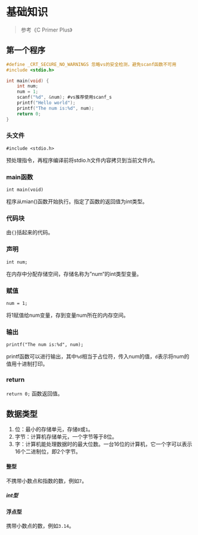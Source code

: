 # 基础知识

> 参考《C Primer Plus》

## 第一个程序

```c
#define _CRT_SECURE_NO_WARNINGS 忽略vs的安全检测，避免scanf函数不可用
#include <stdio.h>

int main(void) {
	int num;
	num = 1;
	scanf("%d", &num); #vs推荐使用scanf_s
	printf("Hello world");
	printf("The num is:%d", num);
	return 0;
}
```

### 头文件

`#include <stdio.h>`

预处理指令，再程序编译前将stdio.h文件内容拷贝到当前文件内。

### main函数

`int main(void)`

程序从mian()函数开始执行。指定了函数的返回值为int类型。

### 代码块

由`{}`括起来的代码。

### 声明

`int num;`

在内存中分配存储空间，存储名称为”num“的int类型变量。

### 赋值

`num = 1;`

将1赋值给num变量，存到变量num所在的内存空间。

### 输出

`printf("The num is:%d", num);`

printf函数可以进行输出，其中`%d`相当于占位符，传入num的值，`d`表示将num的值用十进制打印。

### return

`return 0;`  函数返回值。

## 数据类型

1. 位：最小的存储单元，存储`0`或`1`。
2. 字节：计算机存储单元，一个字节等于8位。
3. 字：计算机能处理数据时的最大位数。一台16位的计算机，它一个字可以表示16个二进制位，即2个字节。

#### 整型

不携带小数点和指数的数，例如`7`。

##### int型

#### 浮点型

携带小数点的数，例如`3.14`。

